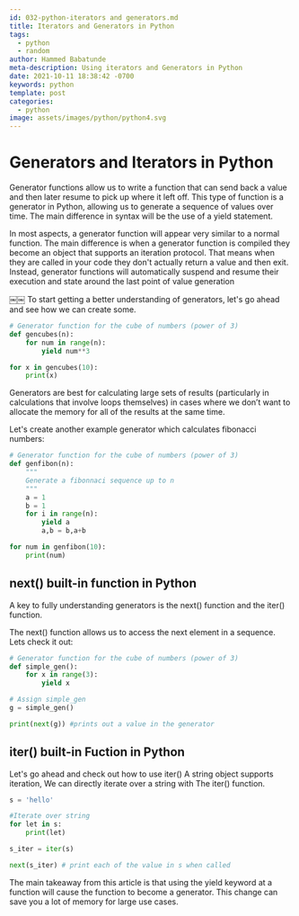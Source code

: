 ```yaml
---
id: 032-python-iterators and generators.md
title: Iterators and Generators in Python
tags:
  - python
  - random
author: Hammed Babatunde
meta-description: Using iterators and Generators in Python
date: 2021-10-11 18:38:42 -0700
keywords: python
template: post
categories:
  - python
image: assets/images/python/python4.svg
---
```


# Generators and Iterators in Python 

Generator functions allow us to write a function that can send back a value and then later resume to pick up where it left off. This type of function is a generator in Python, allowing us to generate a sequence of values over time. The main difference in syntax will be the use of a yield statement.

In most aspects, a generator function will appear very similar to a normal function. The main difference is when a generator function is compiled they become an object that supports an iteration protocol. That means when they are called in your code they don't actually return a value and then exit. Instead, generator functions will automatically suspend and resume their execution and state around the last point of value generation

￼￼ To start getting a better understanding of generators, let's go ahead and see how we can create some.

```python
# Generator function for the cube of numbers (power of 3)
def gencubes(n):
    for num in range(n):
        yield num**3

for x in gencubes(10):
    print(x)
```
Generators are best for calculating large sets of results (particularly in calculations that involve loops themselves) in cases where we don’t want to allocate the memory for all of the results at the same time.

Let's create another example generator which calculates fibonacci numbers:
```python
# Generator function for the cube of numbers (power of 3)
def genfibon(n):
    """
    Generate a fibonnaci sequence up to n
    """
    a = 1
    b = 1
    for i in range(n):
        yield a
        a,b = b,a+b

for num in genfibon(10):
    print(num)
```

## next() built-in function in Python
A key to fully understanding generators is the next() function and the iter() function.

The next() function allows us to access the next element in a sequence. Lets check it out:
```python
# Generator function for the cube of numbers (power of 3)
def simple_gen():
    for x in range(3):
        yield x

# Assign simple_gen 
g = simple_gen()

print(next(g)) #prints out a value in the generator
```

## iter() built-in Fuction in Python
Let's go ahead and check out how to use iter()
 A string object supports iteration, We can directly iterate over a string with The iter() function.
```python
s = 'hello'

#Iterate over string
for let in s:
    print(let)

s_iter = iter(s)

next(s_iter) # print each of the value in s when called 
```

The main takeaway from this article is that using the yield keyword at a function will cause the function to become a generator. This change can save you a lot of memory for large use cases.
